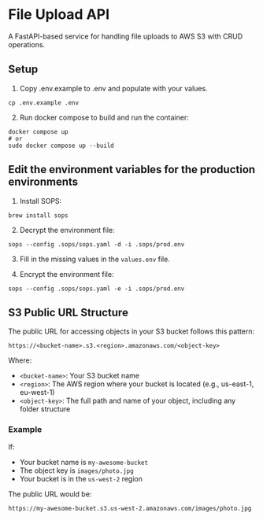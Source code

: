 # File Upload API

A FastAPI-based service for handling file uploads to AWS S3 with CRUD operations.

## Setup
1. Copy .env.example to .env and populate with your values.
```
cp .env.example .env
```

2. Run docker compose to build and run the container:
```
docker compose up
# or
sudo docker compose up --build
```

## Edit the environment variables for the production environments

1. Install SOPS:
```
brew install sops
```

2. Decrypt the environment file:
```
sops --config .sops/sops.yaml -d -i .sops/prod.env
```

3. Fill in the missing values in the `values.env` file.

4. Encrypt the environment file:
```
sops --config .sops/sops.yaml -e -i .sops/prod.env
```

## S3 Public URL Structure

The public URL for accessing objects in your S3 bucket follows this pattern:
```
https://<bucket-name>.s3.<region>.amazonaws.com/<object-key>
```

Where:
- `<bucket-name>`: Your S3 bucket name
- `<region>`: The AWS region where your bucket is located (e.g., us-east-1, eu-west-1)
- `<object-key>`: The full path and name of your object, including any folder structure

### Example
If:
- Your bucket name is `my-awesome-bucket`
- The object key is `images/photo.jpg`
- Your bucket is in the `us-west-2` region

The public URL would be:
```
https://my-awesome-bucket.s3.us-west-2.amazonaws.com/images/photo.jpg
```
